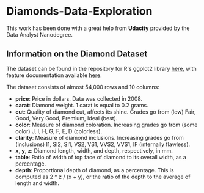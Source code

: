 # Diamonds-Data-Exploration

 This work has been done with a great help from **Udacity** provided by the Data Analyst Nanodegree.

## Information on the Diamond Dataset

 The dataset can be found in the repository for R's ggplot2 library [here](https://github.com/tidyverse/ggplot2/blob/master/data-raw/diamonds.csv), with feature documentation available [here](http://ggplot2.tidyverse.org/reference/diamonds.html).

The dataset consists of almost 54,000 rows and 10 columns:

- **price**: Price in dollars. Data was collected in 2008.
- **carat**: Diamond weight. 1 carat is equal to 0.2 grams.
- **cut**: Quality of diamond cut, affects its shine. Grades go from (low) Fair, Good, Very Good, Premium, Ideal (best).
- **color**: Measure of diamond coloration. Increasing grades go from (some color) J, I, H, G, F, E, D (colorless).
- **clarity**: Measure of diamond inclusions. Increasing grades go from (inclusions) I1, SI2, SI1, VS2, VS1, VVS2, VVS1, IF (internally flawless).
- **x**, **y**, **z**: Diamond length, width, and depth, respectively, in mm.
- **table**: Ratio of width of top face of diamond to its overall width, as a percentage.
- **depth**: Proportional depth of diamond, as a percentage. This is computed as 2 * z / (x + y), or the ratio of the depth to the average of length and width.

